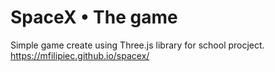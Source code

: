 # SpaceX • The game

Simple game create using Three.js library for school procject.
https://mfilipiec.github.io/spacex/

